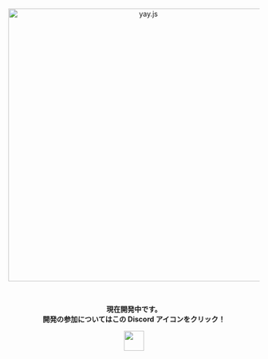 <div align="center">
    <br />
    <p>
        <a href="https://github.com/qvco/yay.js"><img src="https://github.com/qvco/yay.js/raw/master/.github/logo-black.svg" width="546" alt="yay.js" /></a>
    </p>
    <br />

**現在開発中です。**  
**開発の参加についてはこの Discord アイコンをクリック！**

<a target="_blank" href="https://discord.gg/KqtpSgyGkg"><img src="https://img.icons8.com/doodle/48/discord--v2.png" width="40px"></a>

</div>
